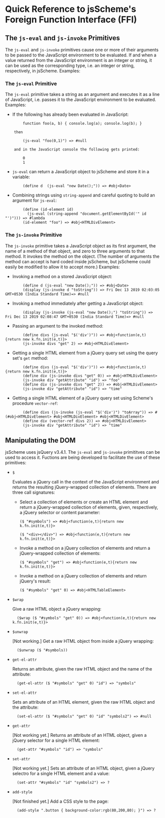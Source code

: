 # Quick Reference to jsScheme's Foreign Function Interface (FFI)

## The ```js-eval``` and ```js-invoke``` Primitives

The ```js-eval``` and ```js-invoke``` primitives cause one or more of
their arguments to be passed to the JavaScript environment to be
evaluated. If and when a value returned from the JavaScript environment
is an integer or string, it can be used as the corresponding type,
i.e. an integer or string, respectively, in jsScheme. Examples:

### The ```js-eval``` Primitive

The ```js-eval``` primitive takes a string as an argument and executes it as
a line of JavaScript, i.e. passes it to the JavaScript environment
to be evaluated. Examples:

* If the following has already been evaluated in JavaScript:
```
		function foo(a, b) { console.log(a); console.log(b); }
```
		then
```
		(js-eval "foo(0,1)") => #null
```
		and in the JavaScript console the following gets printed:
```
		0
		1
```
* ```js-eval``` can return a JavaScript object to jsScheme and store it
in a variable:
```
		(define d  (js-eval "new Date();")) => #obj<Date>
```

* Combining strings using ```string-append``` and careful quoting to build
an argument for ```js-eval```:
```
		(define (id-element id)
		  (js-eval (string-append "document.getElementById('" id "')"))) => #lambda
		(id-element "foo") => #obj<HTMLDivElement>
```

### The ```js-invoke``` Primitive

The ```js-invoke``` primitive takes a JavaScript object as its first
argument, the name of a method of that object, and zero to three
arguments to that method. It invokes the method on the object.
(The number of arguments the method can accept is hard coded inside jsScheme,
but jsScheme could easily be modified to allow it to accept more.) Examples:

* Invoking a method on a stored JavaScript object: 
```
		(define d (js-eval "new Date();")) => #obj<Date>
		(display (js-invoke d "toString")) => Fri Dec 13 2019 02:03:05 GMT+0530 (India Standard Time)=> #null
```

* Invoking a method immediately after getting a JavaScript object:
```
		(display (js-invoke (js-eval "new Date();") "toString")) => Fri Dec 13 2019 02:08:47 GMT+0530 (India Standard Time)=> #null
```

* Passing an argument to the invoked method:
```
		(define divs (js-eval "$('div')")) => #obj<function(e,t){return new k.fn.init(e,t)}>
		(js-invoke divs "get" 2) => #obj<HTMLDivElement>
```

* Getting a single HTML element from a jQuery query set using the query set's
```get``` method:
```
		(define divs (js-eval "$('div')")) => #obj<function(e,t){return new k.fn.init(e,t)}>
		(define div (js-invoke divs "get" 0)) => #obj<HTMLDivElement>
		(js-invoke div "getAttribute" "id") => "foo"
		(define div (js-invoke divs "get" 2)) => #obj<HTMLDivElement>
		(js-invoke div "getAttribute" "id") => "time"
```

* Getting a single HTML element of a jQuery query set using Scheme's
procedure ```vector-ref```:
```
		(define divs (js-invoke (js-eval "$('div')") "toArray")) => #(#obj<HTMLDivElement> #obj<HTMLDivElement> #obj<HTMLDivElement>
		(define div (vector-ref divs 2)) => #obj<HTMLDivElement>
		(js-invoke div "getAttribute" "id") => "time"
```

## Manipulating the DOM

jsScheme uses jsQuery v3.4.1. The ```js-eval``` and ```js-invoke``` primititves can be
used to access it. Fuctions are being developed to facilitate the use of these
primitives:

* `$`

	Evaluates a jQuery call in the context of the JavaScript environment and returns the resulting jQuery-wrapped collection of elements. There are three call signatures:

	* Select a collection of elements or create an HTML element and return a jQuery-wrapped collection of elements, given, respectively, a jQuery selector or content parameter:

		```($ "#symbols") => #obj<function(e,t){return new k.fn.init(e,t)}>```

		```($ "<div></div>") => #obj<function(e,t){return new k.fn.init(e,t)}>```

	* Invoke a method on a jQuery collection of elements and return a jQuery-wrapped collection of elements:

		```($ "#symbols" "get") => #obj<function(e,t){return new k.fn.init(e,t)}>```

	* Invoke a method on a jQuery collection of elements and return jQuery's result:

		```($ "#symbols" "get" 0) => #obj<HTMLTableElement>```

* `$wrap`

	Give a raw HTML object a jQuery wrapping:

		($wrap ($ "#symbols" "get" 0)) => #obj<function(e,t){return new k.fn.init(e,t)}>


* `$unwrap`

	[Not working.] Get a raw HTML object from inside a jQuery wrapping:

		($unwrap ($ "#symbols))

* `get-el-attr`

	Returns an attribute, given the raw HTML object and the name of the attribute:

		(get-el-attr ($ "#symbols" "get" 0) "id") => "symbols"

* `set-el-attr`

	Sets an attribute of an HTML element, given the raw HTML object and the attribute:

		(set-el-attr ($ "#symbols" "get" 0) "id" "symbols2") => #null

* ```get-attr```

	[Not working yet.] Returns an attribute of an HTML object, given a jQuery selector for a single HTML element:

		(get-attr "#symbols" "id") => "symbols"

* ```set-attr```

	[Not working yet.] Sets an attribute of an HTML object, given a jQuery selectro for a single HTML element and a value:

		(set-attr "#symbols" "id" "symbols2") => ?

* ```add-style```

	[Not finished yet.] Add a CSS style to the page:

		(add-style ".button { background-color:rgb(80,200,80); }") => ?
